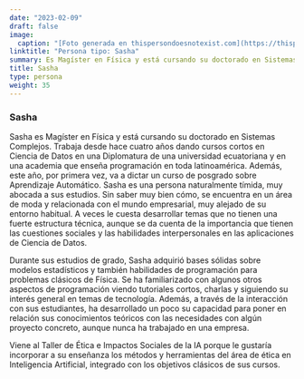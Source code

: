 ```yaml
---
date: "2023-02-09"
draft: false
image:
  caption: "[Foto generada en thispersondoesnotexist.com](https://thispersondoesnotexist.com/)"
linktitle: "Persona tipo: Sasha"
summary: Es Magíster en Física y está cursando su doctorado en Sistemas Complejos. Le resulta difícil desarrollar temas que no tienen una estructura técnica sólida, aunque se da cuenta de que los problemas sociales y las habilidades interpersonales son clave en las aplicaciones de ciencia de datos.
title: Sasha
type: persona
weight: 35
---
```


### Sasha

Sasha es Magíster en Física y está cursando su doctorado en Sistemas Complejos. Trabaja desde hace cuatro años dando cursos cortos en Ciencia de Datos en una Diplomatura de una universidad ecuatoriana y en una academia que enseña programación en toda latinoamérica. Además, este año, por primera vez, va a dictar un curso de posgrado sobre Aprendizaje Automático. Sasha es una persona naturalmente tímida, muy abocada a sus estudios. Sin saber muy bien cómo, se encuentra en un área de moda y relacionada con el mundo empresarial, muy alejado de su entorno habitual. A veces le cuesta desarrollar temas que no tienen una fuerte estructura técnica, aunque se da cuenta de la importancia que tienen las cuestiones sociales y las habilidades interpersonales en las aplicaciones de Ciencia de Datos.

Durante sus estudios de grado, Sasha adquirió bases sólidas sobre modelos estadísticos y también habilidades de programación para problemas clásicos de Física. Se ha familiarizado con algunos otros aspectos de programación viendo tutoriales cortos, charlas y siguiendo su interés general en temas de tecnología. Además, a través de la interacción con sus estudiantes, ha desarrollado un poco su capacidad para poner en relación sus conocimientos teóricos con las necesidades con algún proyecto concreto, aunque nunca ha trabajado en una empresa.

Viene al Taller de Ética e Impactos Sociales de la IA porque le gustaría incorporar a su enseñanza los métodos y herramientas del área de ética en Inteligencia Artificial, integrado con los objetivos clásicos de sus cursos.

